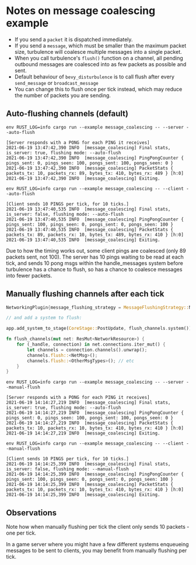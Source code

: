 # Notes on message coalescing example

* If you send a `packet` it is dispatched immediately.
* If you send a `message`, which must be smaller than the maximum packet size, turbulence will coalesce multiple messages into a single packet.
* When you call turbulence's `flush()` function on a channel, all pending outbound messages are coalesced into as few packets as possible and sent.
* Default behaviour of `bevy_disturbulence` is to call flush after every `send_message` or `broadcast_message`
* You can change this to flush once per tick instead, which may reduce the number of packets you are sending.

## Auto-flushing channels (default)

`env RUST_LOG=info cargo run --example message_coalescing -- --server --auto-flush`

```
[Server responds with a PONG for each PING it receives]
2021-06-19 13:47:42,390 INFO  [message_coalescing] Final stats, is_server: true, flushing mode: --auto-flush
2021-06-19 13:47:42,390 INFO  [message_coalescing] PingPongCounter { pings_sent: 0, pings_seen: 100, pongs_sent: 100, pongs_seen: 0 }
2021-06-19 13:47:42,390 INFO  [message_coalescing] PacketStats { packets_tx: 10, packets_rx: 89, bytes_tx: 410, bytes_rx: 489 } [h:0]
2021-06-19 13:47:42,390 INFO  [message_coalescing] Exiting.
```

`env RUST_LOG=info cargo run --example message_coalescing -- --client --auto-flush`

```
[Client sends 10 PINGS per tick, for 10 ticks.]
2021-06-19 13:47:40,535 INFO  [message_coalescing] Final stats, is_server: false, flushing mode: --auto-flush
2021-06-19 13:47:40,535 INFO  [message_coalescing] PingPongCounter { pings_sent: 100, pings_seen: 0, pongs_sent: 0, pongs_seen: 100 }
2021-06-19 13:47:40,535 INFO  [message_coalescing] PacketStats { packets_tx: 89, packets_rx: 10, bytes_tx: 489, bytes_rx: 410 } [h:0]
2021-06-19 13:47:40,535 INFO  [message_coalescing] Exiting.
```

Due to how the timing works out, some client pings are coalesced (only 89 packets sent, not 100).
The server has 10 pings waiting to be read at each tick, and sends 10 pong msgs within the handle_messages system before turbulence has a chance to flush, so has a chance to coalesce messages into fewer packets.


## Manually flushing channels after each tick

```rust
NetworkingPlugin{message_flushing_strategy = MessageFlushingStrategy::Never, ..Default::default()}

// and add a system to flush:

app.add_system_to_stage(CoreStage::PostUpdate, flush_channels.system());

fn flush_channels(mut net: ResMut<NetworkResource>) {
    for (_handle, connection) in net.connections.iter_mut() {
        let channels = connection.channels().unwrap();
        channels.flush::<NetMsg>();
        channels.flush::<OtherMsgTypes>(); // etc
    }
}

```

`env RUST_LOG=info cargo run --example message_coalescing -- --server --manual-flush`

```
[Server responds with a PONG for each PING it receives]
2021-06-19 14:14:27,219 INFO  [message_coalescing] Final stats, is_server: true, flushing mode: --auto-flush
2021-06-19 14:14:27,219 INFO  [message_coalescing] PingPongCounter { pings_sent: 0, pings_seen: 100, pongs_sent: 100, pongs_seen: 0 }
2021-06-19 14:14:27,219 INFO  [message_coalescing] PacketStats { packets_tx: 10, packets_rx: 10, bytes_tx: 410, bytes_rx: 410 } [h:0]
2021-06-19 14:14:27,219 INFO  [message_coalescing] Exiting.
```

`env RUST_LOG=info cargo run --example message_coalescing -- --client --manual-flush`

```
[Client sends 10 PINGS per tick, for 10 ticks.]
2021-06-19 14:14:25,399 INFO  [message_coalescing] Final stats, is_server: false, flushing mode: --manual-flush
2021-06-19 14:14:25,399 INFO  [message_coalescing] PingPongCounter { pings_sent: 100, pings_seen: 0, pongs_sent: 0, pongs_seen: 100 }
2021-06-19 14:14:25,399 INFO  [message_coalescing] PacketStats { packets_tx: 10, packets_rx: 10, bytes_tx: 410, bytes_rx: 410 } [h:0]
2021-06-19 14:14:25,399 INFO  [message_coalescing] Exiting.
```

## Observations

Note how when manually flushing per tick the client only sends 10 packets - one per tick.

In a game server where you might have a few different systems enqueueing messages to be sent to clients,
you may benefit from manually flushing per tick.
